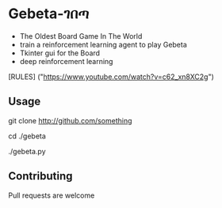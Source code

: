 
# Gebeta-ገበጣ

* The Oldest Board Game In The World
* train a reinforcement learning agent to play Gebeta
* Tkinter gui for the Board
* deep reinforcement learning


[RULES] ("https://www.youtube.com/watch?v=c62_xn8XC2g")


## Usage

git clone http://github.com/something

cd ./gebeta	

./gebeta.py



## Contributing

Pull requests are welcome


